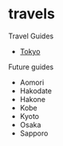 # travels
Travel Guides
* [Tokyo](https://github.com/jovel/travels/blob/main/japan.md)


Future guides
* Aomori
* Hakodate
* Hakone
* Kobe
* Kyoto
* Osaka
* Sapporo


